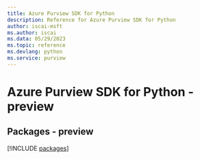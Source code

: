 ```yaml
---
title: Azure Purview SDK for Python
description: Reference for Azure Purview SDK for Python
author: iscai-msft
ms.author: iscai
ms.data: 05/29/2023
ms.topic: reference
ms.devlang: python
ms.service: purview
---
```

# Azure Purview SDK for Python - preview
## Packages - preview
[!INCLUDE [packages](purview-index.md)]